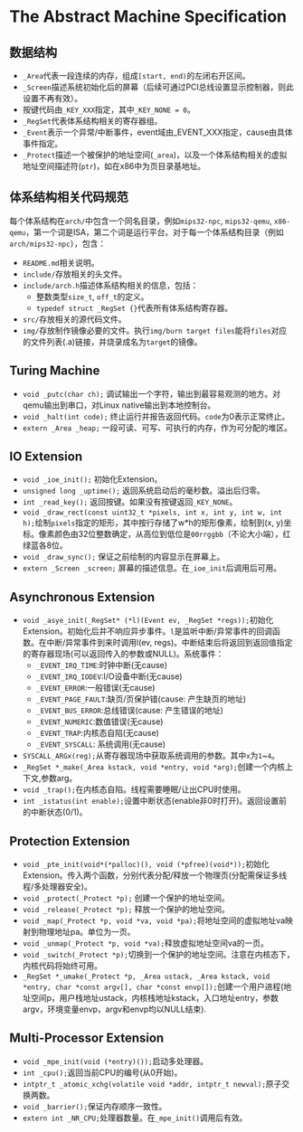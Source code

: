 # The Abstract Machine Specification

## 数据结构

* `_Area`代表一段连续的内存，组成`[start, end)`的左闭右开区间。
* `_Screen`描述系统初始化后的屏幕（后续可通过PCI总线设置显示控制器，则此设置不再有效）。
* 按键代码由`_KEY_XXX`指定，其中`_KEY_NONE = 0`。
* `_RegSet`代表体系结构相关的寄存器组。
* `_Event`表示一个异常/中断事件，event域由_EVENT_XXX指定，cause由具体事件指定。
* `_Protect`描述一个被保护的地址空间(`_area`)，以及一个体系结构相关的虚拟地址空间描述符(`ptr`)，如在x86中为页目录基地址。

## 体系结构相关代码规范

每个体系结构在`arch/`中包含一个同名目录，例如`mips32-npc`, `mips32-qemu`, `x86-qemu`，第一个词是ISA，第二个词是运行平台。对于每一个体系结构目录（例如`arch/mips32-npc`），包含：

* `README.md`相关说明。
* `include/`存放相关的头文件。
* `include/arch.h`描述体系结构相关的信息，包括：
  * 整数类型`size_t`, `off_t`的定义。
  * `typedef struct _RegSet {}`代表所有体系结构寄存器。
* `src/`存放相关的源代码文件。
* `img/`存放制作镜像必要的文件。执行`img/burn target files`能将`files`对应的文件列表(.a)链接，并烧录成名为`target`的镜像。

## Turing Machine

* `void _putc(char ch);` 调试输出一个字符，输出到最容易观测的地方。对qemu输出到串口，对Linux native输出到本地控制台。
* `void _halt(int code);` 终止运行并报告返回代码。`code`为0表示正常终止。
* `extern _Area _heap;` 一段可读、可写、可执行的内存，作为可分配的堆区。

## IO Extension

* `void _ioe_init();` 初始化Extension。
* `unsigned long _uptime();` 返回系统启动后的毫秒数。溢出后归零。
* `int _read_key();` 返回按键。如果没有按键返回`_KEY_NONE`。
* `void _draw_rect(const uint32_t *pixels, int x, int y, int w, int h);`绘制`pixels`指定的矩形，其中按行存储了w*h的矩形像素，绘制到(x, y)坐标。像素颜色由32位整数确定，从高位到低位是`00rrggbb`（不论大小端），红绿蓝各8位。
* `void _draw_sync();` 保证之前绘制的内容显示在屏幕上。
* `extern _Screen _screen;` 屏幕的描述信息。在`_ioe_init`后调用后可用。

## Asynchronous Extension

* `void _asye_init(_RegSet* (*l)(Event ev, _RegSet *regs));`初始化Extension。初始化后并不响应异步事件。`l`是监听中断/异常事件的回调函数。在中断/异常事件到来时调用l(ev, regs)。中断结束后将返回到返回值指定的寄存器现场(可以返回传入的参数或NULL)。系统事件：
  * `_EVENT_IRQ_TIME`:时钟中断(无cause)
  * `_EVENT_IRQ_IODEV`:I/O设备中断(无cause)
  * `_EVENT_ERROR`:一般错误(无cause)
  * `_EVENT_PAGE_FAULT`:缺页/页保护错(cause: 产生缺页的地址)
  * `_EVENT_BUS_ERROR`:总线错误(cause: 产生错误的地址)
  * `_EVENT_NUMERIC`:数值错误(无cause)
  * `_EVENT_TRAP`:内核态自陷(无cause)
  * `_EVENT_SYSCALL`: 系统调用(无cause)
* `SYSCALL_ARGx(reg);`从寄存器现场中获取系统调用的参数。其中`x`为`1`~`4`。
* `_RegSet *_make(_Area kstack, void *entry, void *arg);`创建一个内核上下文,参数arg。
* `void _trap();`在内核态自陷。线程需要睡眠/让出CPU时使用。
* `int _istatus(int enable);`设置中断状态(enable非0时打开)。返回设置前的中断状态(0/1)。

## Protection Extension

* `void _pte_init(void*(*palloc)(), void (*pfree)(void*));`初始化Extension。传入两个函数，分别代表分配/释放一个物理页(分配需保证多线程/多处理器安全)。
* `void _protect(_Protect *p);` 创建一个保护的地址空间。
* `void _release(_Protect *p);` 释放一个保护的地址空间。
* `void _map(_Protect *p, void *va, void *pa);`将地址空间的虚拟地址va映射到物理地址pa。单位为一页。
* `void _unmap(_Protect *p, void *va);`释放虚拟地址空间va的一页。
* `void _switch(_Protect *p);`切换到一个保护的地址空间。注意在内核态下，内核代码将始终可用。
* `_RegSet *_umake(_Protect *p, _Area ustack, _Area kstack, void *entry, char *const argv[], char *const envp[]);`创建一个用户进程(地址空间p，用户栈地址ustack，内核栈地址kstack，入口地址entry，参数argv，环境变量envp，argv和envp均以NULL结束).

## Multi-Processor Extension

* `void _mpe_init(void (*entry)());`启动多处理器。
* `int _cpu();`返回当前CPU的编号(从0开始)。
* `intptr_t _atomic_xchg(volatile void *addr, intptr_t newval);`原子交换两数。
* `void _barrier();`保证内存顺序一致性。
* `extern int _NR_CPU;`处理器数量。在`_mpe_init()`调用后有效。

